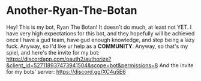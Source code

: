 # Another-Ryan-The-Botan
Hey! This is my bot, Ryan The Botan! It doesn't do much, at least not YET. I have very high expectations for this bot, and they hopefully will be achieved once I have a gud team, have gud enough knowledge, and stop being a lazy fuck. Anyway, so I'd like ur help as a **COMMUNITY**. Anyway, so that's my spiel, and here's the invite for my bot:
https://discordapp.com/oauth2/authorize?&client_id=527118937473941504&scope=bot&permissions=8
And the invite for my bots' server:
https://discord.gg/XC4u5E6